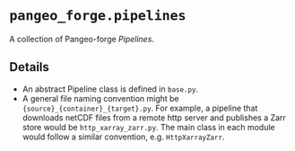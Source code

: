 # `pangeo_forge.pipelines`

A collection of Pangeo-forge _Pipelines_.

## Details

- An abstract Pipeline class is defined in `base.py`.
- A general file naming convention might be `{source}_{container}_{target}.py`. For example, a pipeline that downloads netCDF files from a remote http server and publishes a Zarr store would be `http_xarray_zarr.py`. The main class in each module would follow a similar convention, e.g. `HttpXarrayZarr`.
